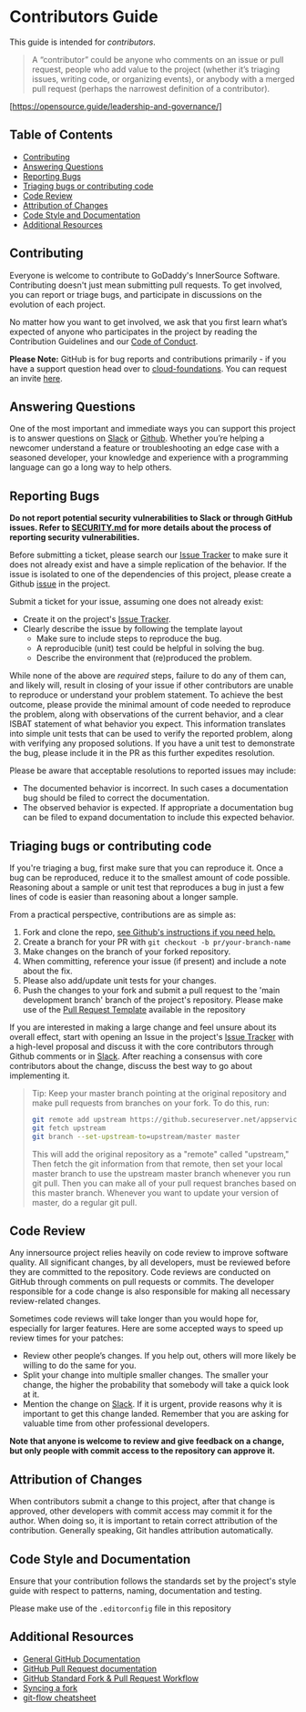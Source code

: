 # Contributors Guide

This guide is intended for _contributors_.

> A “contributor” could be anyone who comments on an issue or pull request, people who add value to the project
> (whether it’s triaging issues, writing code, or organizing events), or anybody with a merged pull request (perhaps
> the narrowest definition of a contributor).

[https://opensource.guide/leadership-and-governance/]

## Table of Contents

* [Contributing](#contributing)
* [Answering Questions](#answering-questions)
* [Reporting Bugs](#reporting-bugs)
* [Triaging bugs or contributing code](#triaging-bugs-or-contributing-code)
* [Code Review](#code-review)
* [Attribution of Changes](#attribution-of-changes)
* [Code Style and Documentation](#code-style-and-documentation)
* [Additional Resources](#additional-resources)

## Contributing

Everyone is welcome to contribute to GoDaddy's InnerSource Software. Contributing doesn't just mean submitting pull
requests. To get involved, you can report or triage bugs, and participate in discussions on the evolution of each
project.

No matter how you want to get involved, we ask that you first learn what’s expected of anyone who participates in the
project by reading the Contribution Guidelines and our [Code of Conduct][coc].

**Please Note:** GitHub is for bug reports and contributions primarily - if you have a support question head over
to [cloud-foundations][slack]. You can request an invite
[here][invite].

## Answering Questions

One of the most important and immediate ways you can support this project is to answer questions on [Slack][slack]
or [Github][issues]. Whether you’re helping a newcomer understand a feature or troubleshooting an edge case with a
seasoned developer, your knowledge and experience with a programming language can go a long way to help others.

## Reporting Bugs

**Do not report potential security vulnerabilities to Slack or through GitHub issues. Refer to
[SECURITY.md](SECURITY.md) for more details about the process of reporting security vulnerabilities.**

Before submitting a ticket, please search our [Issue Tracker][issues] to make sure it does not already exist and have a
simple replication of the behavior. If the issue is isolated to one of the dependencies of this project, please create a
Github [issue][issues] in the project.

Submit a ticket for your issue, assuming one does not already exist:

* Create it on the project's [Issue Tracker][issues].
* Clearly describe the issue by following the template layout
  * Make sure to include steps to reproduce the bug.
  * A reproducible (unit) test could be helpful in solving the bug.
  * Describe the environment that (re)produced the problem.

While none of the above are _required_ steps, failure to do any of them can, and likely will, result in closing of your
issue if other contributors are unable to reproduce or understand your problem statement. To achieve the best outcome,
please provide the minimal amount of code needed to reproduce the problem, along with observations of the current
behavior, and a clear ISBAT statement of what behavior you expect. This information translates into simple unit tests
that can be used to verify the reported problem, along with verifying any proposed solutions. If you have a unit test to
demonstrate the bug, please include it in the PR as this further expedites resolution.

Please be aware that acceptable resolutions to reported issues may include:

* The documented behavior is incorrect. In such cases a documentation bug should be filed to correct the documentation.
* The observed behavior is expected. If appropriate a documentation bug can be filed to expand documentation to include
  this expected behavior.

## Triaging bugs or contributing code

If you're triaging a bug, first make sure that you can reproduce it. Once a bug can be reproduced, reduce it to the
smallest amount of code possible. Reasoning about a sample or unit test that reproduces a bug in just a few lines of
code is easier than reasoning about a longer sample.

From a practical perspective, contributions are as simple as:

1. Fork and clone the repo, [see Github's instructions if you need help.][fork]
1. Create a branch for your PR with `git checkout -b pr/your-branch-name`
1. Make changes on the branch of your forked repository.
1. When committing, reference your issue (if present) and include a note about the fix.
1. Please also add/update unit tests for your changes.
1. Push the changes to your fork and submit a pull request to the 'main development branch' branch of the project's
   repository. Please make use of the [Pull Request Template] available in the repository

If you are interested in making a large change and feel unsure about its overall effect, start with opening an Issue in
the project's [Issue Tracker][issues]
with a high-level proposal and discuss it with the core contributors through Github comments or in [Slack][slack]. After
reaching a consensus with core contributors about the change, discuss the best way to go about implementing it.

> Tip: Keep your master branch pointing at the original repository and make
> pull requests from branches on your fork. To do this, run:
>   ```bash
> git remote add upstream https://github.secureserver.net/appservices/golden-amis.git
> git fetch upstream
> git branch --set-upstream-to=upstream/master master
>   ```
> This will add the original repository as a "remote" called "upstream," Then
> fetch the git information from that remote, then set your local master
> branch to use the upstream master branch whenever you run git pull. Then you
> can make all of your pull request branches based on this master branch.
> Whenever you want to update your version of master, do a regular git pull.

## Code Review

Any innersource project relies heavily on code review to improve software quality. All significant changes, by all
developers, must be reviewed before they are committed to the repository. Code reviews are conducted on GitHub through
comments on pull requests or commits. The developer responsible for a code change is also responsible for making all
necessary review-related changes.

Sometimes code reviews will take longer than you would hope for, especially for larger features. Here are some accepted
ways to speed up review times for your patches:

- Review other people’s changes. If you help out, others will more likely be willing to do the same for you.
- Split your change into multiple smaller changes. The smaller your change, the higher the probability that somebody
  will take a quick look at it.
- Mention the change on [Slack][slack]. If it is urgent, provide reasons why it is important to get this change landed.
  Remember that you are asking for valuable time from other professional developers.

**Note that anyone is welcome to review and give feedback on a change, but only people with commit access to the
repository can approve it.**

## Attribution of Changes

When contributors submit a change to this project, after that change is approved, other developers with commit access
may commit it for the author. When doing so, it is important to retain correct attribution of the contribution.
Generally speaking, Git handles attribution automatically.

## Code Style and Documentation

Ensure that your contribution follows the standards set by the project's style guide with respect to patterns, naming,
documentation and testing.

Please make use of the `.editorconfig` file in this repository

## Additional Resources

* [General GitHub Documentation](https://help.github.com/)
* [GitHub Pull Request documentation](https://help.github.com/send-pull-requests/)
* [GitHub Standard Fork & Pull Request Workflow](https://gist.github.com/Chaser324/ce0505fbed06b947d962)
* [Syncing a fork](https://docs.github.com/en/github/collaborating-with-issues-and-pull-requests/syncing-a-fork)
* [git-flow cheatsheet](https://danielkummer.github.io/git-flow-cheatsheet/)

[issues]: https://github.com/gdcorp-action-public-forks/fork-sync/issues
[coc]: ./CODE_OF_CONDUCT.md
[slack]: https://godaddy.slack.com/archives/CMRT5PUM6
[fork]: https://help.github.com/en/articles/fork-a-repo
[git flow methodology]: http://nvie.com/posts/a-successful-git-branching-model/
[Pull Request Template]: .github/pull_request_template.md
[invite]: https://godaddy.slack.com/archives/CMRT5PUM6
